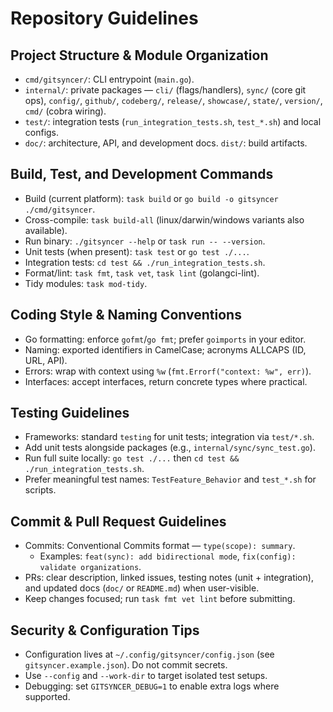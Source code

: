 # Repository Guidelines

## Project Structure & Module Organization
- `cmd/gitsyncer/`: CLI entrypoint (`main.go`).
- `internal/`: private packages — `cli/` (flags/handlers), `sync/` (core git ops), `config/`, `github/`, `codeberg/`, `release/`, `showcase/`, `state/`, `version/`, `cmd/` (cobra wiring).
- `test/`: integration tests (`run_integration_tests.sh`, `test_*.sh`) and local configs.
- `doc/`: architecture, API, and development docs. `dist/`: build artifacts.

## Build, Test, and Development Commands
- Build (current platform): `task build` or `go build -o gitsyncer ./cmd/gitsyncer`.
- Cross-compile: `task build-all` (linux/darwin/windows variants also available).
- Run binary: `./gitsyncer --help` or `task run -- --version`.
- Unit tests (when present): `task test` or `go test ./...`.
- Integration tests: `cd test && ./run_integration_tests.sh`.
- Format/lint: `task fmt`, `task vet`, `task lint` (golangci-lint).
- Tidy modules: `task mod-tidy`.

## Coding Style & Naming Conventions
- Go formatting: enforce `gofmt`/`go fmt`; prefer `goimports` in your editor.
- Naming: exported identifiers in CamelCase; acronyms ALLCAPS (ID, URL, API).
- Errors: wrap with context using `%w` (`fmt.Errorf("context: %w", err)`).
- Interfaces: accept interfaces, return concrete types where practical.

## Testing Guidelines
- Frameworks: standard `testing` for unit tests; integration via `test/*.sh`.
- Add unit tests alongside packages (e.g., `internal/sync/sync_test.go`).
- Run full suite locally: `go test ./...` then `cd test && ./run_integration_tests.sh`.
- Prefer meaningful test names: `TestFeature_Behavior` and `test_*.sh` for scripts.

## Commit & Pull Request Guidelines
- Commits: Conventional Commits format — `type(scope): summary`.
  - Examples: `feat(sync): add bidirectional mode`, `fix(config): validate organizations`.
- PRs: clear description, linked issues, testing notes (unit + integration), and updated docs (`doc/` or `README.md`) when user-visible.
- Keep changes focused; run `task fmt vet lint` before submitting.

## Security & Configuration Tips
- Configuration lives at `~/.config/gitsyncer/config.json` (see `gitsyncer.example.json`). Do not commit secrets.
- Use `--config` and `--work-dir` to target isolated test setups.
- Debugging: set `GITSYNCER_DEBUG=1` to enable extra logs where supported.
